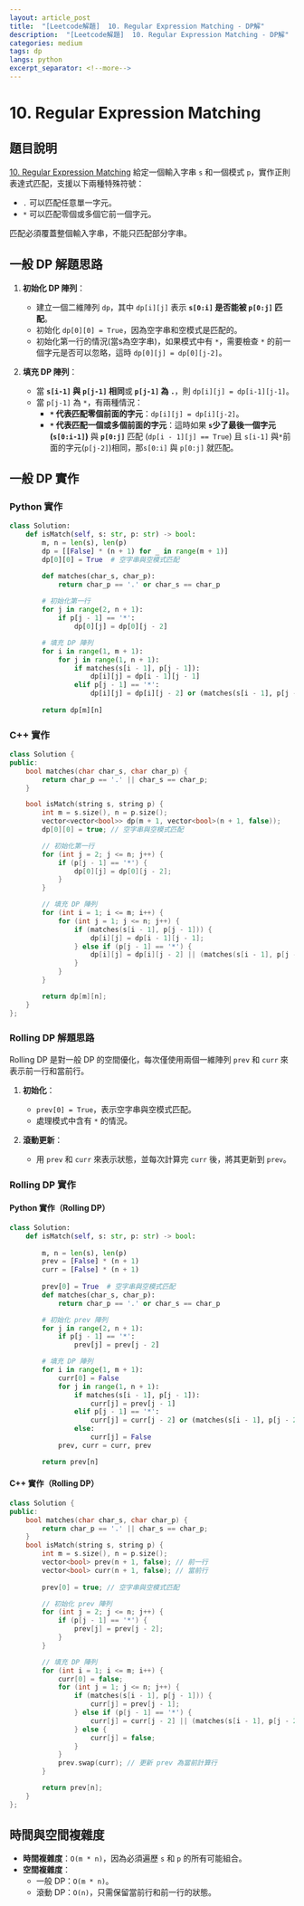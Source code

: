 ```yaml
---
layout: article_post
title:  "[Leetcode解題]  10. Regular Expression Matching - DP解"
description:  "[Leetcode解題]  10. Regular Expression Matching - DP解"
categories: medium
tags: dp
langs: python
excerpt_separator: <!--more-->
---
```


# 10. Regular Expression Matching

## 題目說明
[10. Regular Expression Matching](https://leetcode.com/problems/regular-expression-matching/)
給定一個輸入字串 `s` 和一個模式 `p`，實作正則表達式匹配，支援以下兩種特殊符號：

- `.` 可以匹配任意單一字元。
- `*` 可以匹配零個或多個它前一個字元。

匹配必須覆蓋整個輸入字串，不能只匹配部分字串。
<!--more-->
## 一般 DP 解題思路

1. **初始化 DP 陣列**：
   - 建立一個二維陣列 `dp`，其中 `dp[i][j]` 表示 **`s[0:i]` 是否能被 `p[0:j]` 匹配**。
   - 初始化 `dp[0][0] = True`，因為空字串和空模式是匹配的。
   - 初始化第一行的情況(當s為空字串)，如果模式中有 `*`，需要檢查 `*` 的前一個字元是否可以忽略，這時 `dp[0][j] = dp[0][j-2]`。

2. **填充 DP 陣列**：
   - 當 **`s[i-1]` 與 `p[j-1]` 相同**或 **`p[j-1]` 為 `.`**，則 `dp[i][j] = dp[i-1][j-1]`。
   - 當 `p[j-1]` 為 `*`，有兩種情況：
     - **`*` 代表匹配零個前面的字元**：`dp[i][j] = dp[i][j-2]`。
     - **`*` 代表匹配一個或多個前面的字元**：這時如果 **`s`少了最後一個字元(`s[0:i-1]`)** 與 **`p[0:j]`** 匹配 (`dp[i - 1][j] == True`) 且 `s[i-1]` 與`*`前面的字元(`p[j-2]`)相同，那`s[0:i]` 與 `p[0:j]` 就匹配。

## 一般 DP 實作

### Python 實作

```python
class Solution:
    def isMatch(self, s: str, p: str) -> bool:
        m, n = len(s), len(p)
        dp = [[False] * (n + 1) for _ in range(m + 1)]
        dp[0][0] = True  # 空字串與空模式匹配

        def matches(char_s, char_p):
            return char_p == '.' or char_s == char_p
        
        # 初始化第一行
        for j in range(2, n + 1):
            if p[j - 1] == '*':
                dp[0][j] = dp[0][j - 2]

        # 填充 DP 陣列
        for i in range(1, m + 1):
            for j in range(1, n + 1):
                if matches(s[i - 1], p[j - 1]):
                    dp[i][j] = dp[i - 1][j - 1]
                elif p[j - 1] == '*':
                    dp[i][j] = dp[i][j - 2] or (matches(s[i - 1], p[j - 2]) and dp[i - 1][j])
        
        return dp[m][n]
```

### C++ 實作

```cpp
class Solution {
public:
    bool matches(char char_s, char char_p) {
        return char_p == '.' || char_s == char_p;
    }

    bool isMatch(string s, string p) {
        int m = s.size(), n = p.size();
        vector<vector<bool>> dp(m + 1, vector<bool>(n + 1, false));
        dp[0][0] = true; // 空字串與空模式匹配

        // 初始化第一行
        for (int j = 2; j <= n; j++) {
            if (p[j - 1] == '*') {
                dp[0][j] = dp[0][j - 2];
            }
        }

        // 填充 DP 陣列
        for (int i = 1; i <= m; i++) {
            for (int j = 1; j <= n; j++) {
                if (matches(s[i - 1], p[j - 1])) {
                    dp[i][j] = dp[i - 1][j - 1];
                } else if (p[j - 1] == '*') {
                    dp[i][j] = dp[i][j - 2] || (matches(s[i - 1], p[j - 2]) && dp[i - 1][j]);
                }
            }
        }

        return dp[m][n];
    }
};
```

### Rolling DP 解題思路

Rolling DP 是對一般 DP 的空間優化，每次僅使用兩個一維陣列 `prev` 和 `curr` 來表示前一行和當前行。

1. **初始化**：
   - `prev[0] = True`，表示空字串與空模式匹配。
   - 處理模式中含有 `*` 的情況。

2. **滾動更新**：
   - 用 `prev` 和 `curr` 來表示狀態，並每次計算完 `curr` 後，將其更新到 `prev`。

### Rolling DP 實作

#### Python 實作（Rolling DP）

```python
class Solution:
    def isMatch(self, s: str, p: str) -> bool:
    
        m, n = len(s), len(p)
        prev = [False] * (n + 1)
        curr = [False] * (n + 1)
        
        prev[0] = True  # 空字串與空模式匹配
        def matches(char_s, char_p):
            return char_p == '.' or char_s == char_p

        # 初始化 prev 陣列
        for j in range(2, n + 1):
            if p[j - 1] == '*':
                prev[j] = prev[j - 2]

        # 填充 DP 陣列
        for i in range(1, m + 1):
            curr[0] = False
            for j in range(1, n + 1):
                if matches(s[i - 1], p[j - 1]):
                    curr[j] = prev[j - 1]
                elif p[j - 1] == '*':
                    curr[j] = curr[j - 2] or (matches(s[i - 1], p[j - 2]) and prev[j])
                else:
                    curr[j] = False
            prev, curr = curr, prev

        return prev[n]
```

#### C++ 實作（Rolling DP）

```cpp
class Solution {
public:
    bool matches(char char_s, char char_p) {
        return char_p == '.' || char_s == char_p;
    }
    bool isMatch(string s, string p) {
        int m = s.size(), n = p.size();
        vector<bool> prev(n + 1, false); // 前一行
        vector<bool> curr(n + 1, false); // 當前行
        
        prev[0] = true; // 空字串與空模式匹配

        // 初始化 prev 陣列
        for (int j = 2; j <= n; j++) {
            if (p[j - 1] == '*') {
                prev[j] = prev[j - 2];
            }
        }

        // 填充 DP 陣列
        for (int i = 1; i <= m; i++) {
            curr[0] = false;
            for (int j = 1; j <= n; j++) {
                if (matches(s[i - 1], p[j - 1])) {
                    curr[j] = prev[j - 1];
                } else if (p[j - 1] == '*') {
                    curr[j] = curr[j - 2] || (matches(s[i - 1], p[j - 2]) && prev[j]);
                } else {
                    curr[j] = false;
                }
            }
            prev.swap(curr); // 更新 prev 為當前計算行
        }

        return prev[n];
    }
};
```

## 時間與空間複雜度

- **時間複雜度**：`O(m * n)`，因為必須遍歷 `s` 和 `p` 的所有可能組合。
- **空間複雜度**：
  - 一般 DP：`O(m * n)`。
  - 滾動 DP：`O(n)`，只需保留當前行和前一行的狀態。
